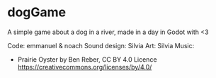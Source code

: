 # dogGame
A simple game about a dog in a river, made in a day in Godot with <3

Code: emmanuel & noach
Sound design: Silvia
Art: Silvia
Music: 
* Prairie Oyster by Ben Reber, CC BY 4.0 Licence https://creativecommons.org/licenses/by/4.0/
